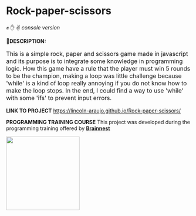 # Rock-paper-scissors
:fist: :raised_hand: :v: <i style="color=C1C4C4"> console version </i>

:memo:**DESCRIPTION:** 
<p style="font-size: 16px">
    This is a simple rock, paper and scissors game made in javascript and its purpose is to integrate some knowledge in programming logic. 
    How this game have a rule that the player must win 5 rounds to be the champion, making a loop was little challenge because 'while' is a kind of loop really annoying if you do not know how to make the loop stops. In the end, I could find a way to use 'while' with some 'ifs' to prevent input errors.
</p>

**LINK TO PROJECT** 
 https://lincoln-araujo.github.io/Rock-paper-scissors/


**PROGRAMMING TRAINING COURSE**
This project was developed during the programming training offered by [**Brainnest**](https://www.brainnest.consulting/)

<a href="https://www.brainnest.consulting/"><img src="https://static.wixstatic.com/media/4fa9c2_0b28731f38304ed0989a8c0582f953a3~mv2.png/v1/fill/w_2500,h_2500,al_c/4fa9c2_0b28731f38304ed0989a8c0582f953a3~mv2.png" width="200" style="margin:auto auto"></a>
